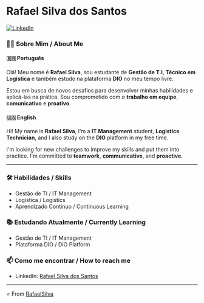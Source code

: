 # Rafael Silva dos Santos  
[![LinkedIn](https://img.shields.io/badge/LinkedIn-Profile-blue?style=flat&logo=linkedin)](https://www.linkedin.com/in/rafael-silva-dos-santos-359503317/)  

### 👨‍💻 Sobre Mim / About Me  

#### 🇧🇷 Português  
Olá! Meu nome é **Rafael Silva**, sou estudante de **Gestão de T.I**, **Técnico em Logística** e também estudo na plataforma **DIO** no meu tempo livre.  

Estou em busca de novos desafios para desenvolver minhas habilidades e aplicá-las na prática. Sou comprometido com o **trabalho em equipe**, **comunicativo** e **proativo**.  

#### 🇺🇸 English  
Hi! My name is **Rafael Silva**, I'm a **IT Management** student, **Logistics Technician**, and I also study on the **DIO** platform in my free time.  

I'm looking for new challenges to improve my skills and put them into practice. I'm committed to **teamwork**, **communicative**, and **proactive**.  

---

### 🛠 Habilidades / Skills  
- Gestão de TI / IT Management  
- Logística / Logistics  
- Aprendizado Contínuo / Continuous Learning  

### 📚 Estudando Atualmente / Currently Learning  
- Gestão de TI / IT Management
- Plataforma DIO / DIO Platform  

### 📫 Como me encontrar / How to reach me  
- LinkedIn: [Rafael Silva dos Santos](https://www.linkedin.com/in/rafael-silva-dos-santos-359503317/)  

---

⭐️ From [RafaelSilva](https://github.com/onecrose)  
